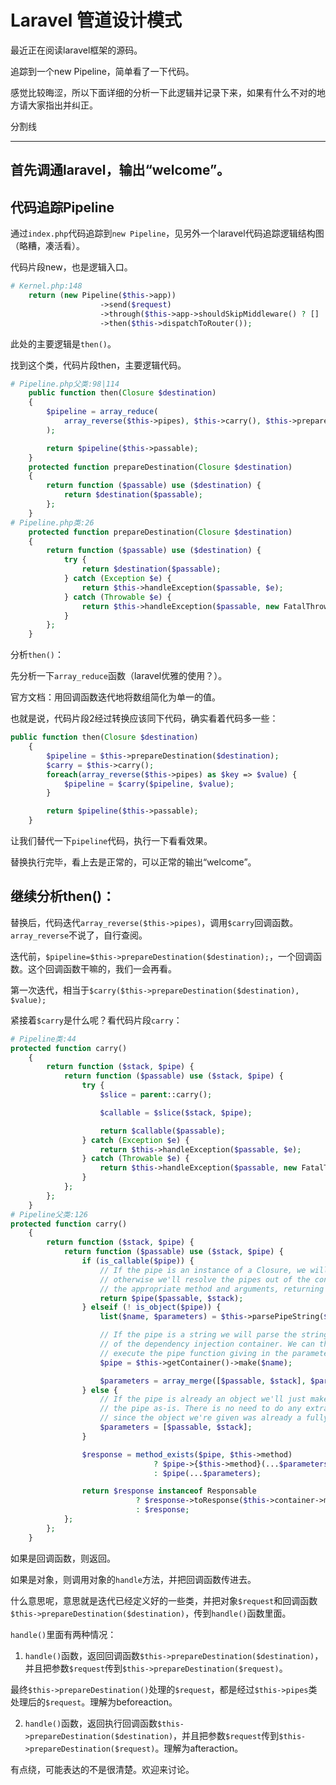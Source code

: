 # Laravel 管道设计模式

最近正在阅读laravel框架的源码。

追踪到一个new Pipeline，简单看了一下代码。

感觉比较晦涩，所以下面详细的分析一下此逻辑并记录下来，如果有什么不对的地方请大家指出并纠正。

分割线

---

## 首先调通laravel，输出“welcome”。

## 代码追踪Pipeline

通过`index.php`代码追踪到`new Pipeline`，见另外一个laravel代码追踪逻辑结构图（略糟，凑活看）。

代码片段new，也是逻辑入口。
```php
# Kernel.php:148
	return (new Pipeline($this->app))
                    ->send($request)
                    ->through($this->app->shouldSkipMiddleware() ? [] : $this->middleware)
                    ->then($this->dispatchToRouter());
```
此处的主要逻辑是`then()`。

找到这个类，代码片段then，主要逻辑代码。
```php
# Pipeline.php父类:98|114
    public function then(Closure $destination)
    {
        $pipeline = array_reduce(
            array_reverse($this->pipes), $this->carry(), $this->prepareDestination($destination)
        );

        return $pipeline($this->passable);
    }
    protected function prepareDestination(Closure $destination)
    {
        return function ($passable) use ($destination) {
            return $destination($passable);
        };
    }
# Pipeline.php类:26
    protected function prepareDestination(Closure $destination)
    {
        return function ($passable) use ($destination) {
            try {
                return $destination($passable);
            } catch (Exception $e) {
                return $this->handleException($passable, $e);
            } catch (Throwable $e) {
                return $this->handleException($passable, new FatalThrowableError($e));
            }
        };
    }
```

分析`then()`：

先分析一下`array_reduce`函数（laravel优雅的使用？）。

官方文档：用回调函数迭代地将数组简化为单一的值。

也就是说，代码片段2经过转换应该同下代码，确实看着代码多一些：
```php
public function then(Closure $destination)
    {
    	$pipeline = $this->prepareDestination($destination);
        $carry = $this->carry();
        foreach(array_reverse($this->pipes) as $key => $value) {
            $pipeline = $carry($pipeline, $value);
        }

        return $pipeline($this->passable);
    }
```
让我们替代一下`pipeline`代码，执行一下看看效果。

替换执行完毕，看上去是正常的，可以正常的输出“welcome”。

## 继续分析then()：

替换后，代码迭代`array_reverse($this->pipes)`，调用`$carry`回调函数。`array_reverse`不说了，自行查阅。

迭代前，`$pipeline=$this->prepareDestination($destination);`，一个回调函数。这个回调函数干嘛的，我们一会再看。

第一次迭代，相当于`$carry($this->prepareDestination($destination), $value);`

紧接着`$carry`是什么呢？看代码片段`carry`：

```php
# Pipeline类:44
protected function carry()
    {
        return function ($stack, $pipe) {
            return function ($passable) use ($stack, $pipe) {
                try {
                    $slice = parent::carry();

                    $callable = $slice($stack, $pipe);

                    return $callable($passable);
                } catch (Exception $e) {
                    return $this->handleException($passable, $e);
                } catch (Throwable $e) {
                    return $this->handleException($passable, new FatalThrowableError($e));
                }
            };
        };
    }
# Pipeline父类:126
protected function carry()
    {
        return function ($stack, $pipe) {
            return function ($passable) use ($stack, $pipe) {
                if (is_callable($pipe)) {
                    // If the pipe is an instance of a Closure, we will just call it directly but
                    // otherwise we'll resolve the pipes out of the container and call it with
                    // the appropriate method and arguments, returning the results back out.
                    return $pipe($passable, $stack);
                } elseif (! is_object($pipe)) {
                    list($name, $parameters) = $this->parsePipeString($pipe);

                    // If the pipe is a string we will parse the string and resolve the class out
                    // of the dependency injection container. We can then build a callable and
                    // execute the pipe function giving in the parameters that are required.
                    $pipe = $this->getContainer()->make($name);

                    $parameters = array_merge([$passable, $stack], $parameters);
                } else {
                    // If the pipe is already an object we'll just make a callable and pass it to
                    // the pipe as-is. There is no need to do any extra parsing and formatting
                    // since the object we're given was already a fully instantiated object.
                    $parameters = [$passable, $stack];
                }

                $response = method_exists($pipe, $this->method)
                                ? $pipe->{$this->method}(...$parameters)
                                : $pipe(...$parameters);

                return $response instanceof Responsable
                            ? $response->toResponse($this->container->make(Request::class))
                            : $response;
            };
        };
    }
```
如果是回调函数，则返回。

如果是对象，则调用对象的`handle`方法，并把回调函数传进去。

什么意思呢，意思就是迭代已经定义好的一些类，并把对象`$request`和回调函数`$this->prepareDestination($destination)`，传到`handle()`函数里面。

`handle()`里面有两种情况：

1. `handle()`函数，返回回调函数`$this->prepareDestination($destination)`，并且把参数`$request`传到`$this->prepareDestination($request)`。

最终`$this->prepareDestination()`处理的`$request`，都是经过`$this->pipes`类处理后的`$request`。理解为beforeaction。



2. `handle()`函数，返回执行回调函数`$this->prepareDestination($destination)`，并且把参数`$request`传到`$this->prepareDestination($request)`。理解为afteraction。



有点绕，可能表达的不是很清楚。欢迎来讨论。
